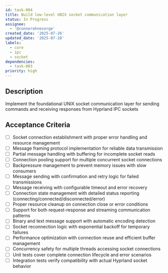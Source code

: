 ```yaml
---
id: task-004
title: Build low-level UNIX socket communication layer
status: In Progress
assignee:
  - '@connerohnesorge'
created_date: '2025-07-26'
updated_date: '2025-07-28'
labels:
  - core
  - ipc
  - socket
dependencies:
  - task-003
priority: high
---
```


## Description

Implement the foundational UNIX socket communication layer for sending commands and receiving responses from Hyprland IPC sockets

## Acceptance Criteria

- [ ] Socket connection establishment with proper error handling and resource management
- [ ] Message framing protocol implementation for reliable data transmission
- [ ] Partial message handling with buffering for incomplete socket reads
- [ ] Connection pooling support for multiple concurrent socket connections
- [ ] Backpressure management to prevent memory issues with slow consumers
- [ ] Message sending with confirmation and retry logic for failed transmissions
- [ ] Message receiving with configurable timeout and error recovery
- [ ] Connection state management with detailed status reporting (connecting/connected/disconnected/error)
- [ ] Proper resource cleanup on connection close or error conditions
- [ ] Support for both request-response and streaming communication patterns
- [ ] Binary and text message support with automatic encoding detection
- [ ] Socket reconnection logic with exponential backoff for temporary failures
- [ ] Performance optimization with connection reuse and efficient buffer management
- [ ] Concurrency safety for multiple threads accessing socket connections
- [ ] Unit tests cover complete connection lifecycle and error scenarios
- [ ] Integration tests verify compatibility with actual Hyprland socket behavior
